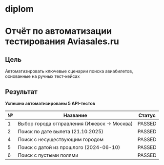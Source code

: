 # diplom
# Отчёт по автоматизации тестирования Aviasales.ru

## Цель
Автоматизировать ключевые сценарии поиска авиабилетов, основанные на ручных тест-кейсах
## Результат
**Успешно автоматизированы 5 API-тестов**

| № | Название | Статус |
|---|----------|--------|
| 1 | Выбор города отправления (Ижевск → Москва) | PASSED |
| 2 | Поиск по дате вылета (21.10.2025) | PASSED |
| 4 | Поиск с несуществующим городом | PASSED |
| 5 | Поиск с датой из прошлого (2024-06-10) | PASSED |
| 6 | Поиск с пустыми полями | PASSED |
